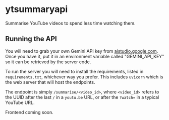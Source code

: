 # ytsummaryapi

Summarise YouTube videos to spend less time watching them.

## Running the API

You will need to grab your own Gemini API key from
[aistudio.google.com](aistudio.google.com). Once you have it, put it in an
environment variable called "GEMINI_API_KEY" so it can be retrieved by the
server code.

To run the server you will need to install the requirements, listed in
`requirements.txt`, whichever way you prefer. This includes `uvicorn` which is
the web server that will host the endpoints.

The endpoint is simply `/summarise/<video_id>`, where `<video_id>` refers to the
UUID after the last `/` in a `youtu.be` URL, or after the `?watch=` in a typical
YouTube URL.

Frontend coming soon.
